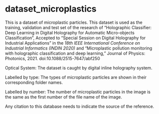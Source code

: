 # dataset_microplastics
This is a dataset of microplastic particles. This dataset is used as the training, validation and test set of the research of “Holographic Classifier: Deep Learning in Digital Holography for Automatic Micro-objects Classification”, Accepted to “Special Session on Digital Holography for Industrial Applications” in the *18th IEEE International Conference on Industrial Informatics (INDIN 2020)* and “Microplastic pollution monitoring with holographic classification and deep learning,” Journal of Physics: Photonics, 2021. doi:10.1088/2515-7647/abf250

Optical System: The dataset is caught by digital inline holography system. 

Labelled by type: The types of microplastic particles are shown in their corresponding folder names.

Labelled by number: The number of microplastic particles in the image is the same as the first number of the file name of the image.

Any citation to this database needs to indicate the source of the reference.
